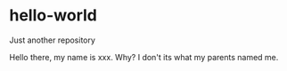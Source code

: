 # hello-world
Just another repository

Hello there, my name is xxx. Why? I don't its what my parents named me.
